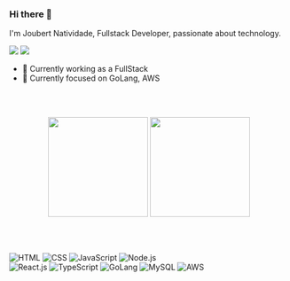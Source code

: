 ### Hi there 👋

I'm Joubert Natividade, Fullstack Developer, passionate about technology.

<div>
  <a href = "mailto:joubert.devba@gmail.com"><img src="https://img.shields.io/badge/-Gmail-%23333?style=for-the-badge&logo=gmail&logoColor=white" target="_blank"></a>
  <a href="https://www.linkedin.com/in/JoubertNatividade" target="_blank">
    <img src="https://img.shields.io/badge/-LinkedIn-%230077B5?style=for-the-badge&logo=linkedin&logoColor=white" target="_blank"/>
  </a> 
</div>

- 🔭 Currently working as a FullStack
- 🌱 Currently focused on GoLang, AWS


<br><br>

 <div align="center">
    <img height="180em" src="https://github-readme-streak-stats.herokuapp.com/?user=JoubertNatividade&theme=dark&hide_border=false" />
    <img height="180em" src="https://github-readme-stats.vercel.app/api/top-langs/?username=JoubertNatividade&layout=compact&theme=dark"/>
  </div>
  
<br><br>

  ![HTML](https://img.shields.io/badge/HTML5-E34F26?style=for-the-badge&logo=html5&logoColor=white)
  ![CSS](https://img.shields.io/badge/CSS3-1572B6?style=for-the-badge&logo=css3&logoColor=white)
  ![JavaScript](https://img.shields.io/badge/JavaScript-F7DF1E?style=for-the-badge&logo=javascript&logoColor=black)
  ![Node.js](https://img.shields.io/badge/Node.js-339933?style=for-the-badge&logo=node.js&logoColor=white)
   <br>
  ![React.js](https://img.shields.io/badge/React.js-61DAFB?style=for-the-badge&logo=react&logoColor=black)
  ![TypeScript](https://img.shields.io/badge/TypeScript-3178C6?style=for-the-badge&logo=typescript&logoColor=white)
  ![GoLang](https://img.shields.io/badge/GoLang-00ADD8?style=for-the-badge&logo=go&logoColor=white)
  ![MySQL](https://img.shields.io/badge/MySQL-4479A1?style=for-the-badge&logo=mysql&logoColor=white)
  ![AWS](https://img.shields.io/badge/AWS-232F3E?style=for-the-badge&logo=amazonaws&logoColor=white)


   <br><br>


<!--
**JoubertNatividade/JoubertNatividade** is a ✨ _special_ ✨ repository because its `README.md` (this file) appears on your GitHub profile.

Here are some ideas to get you started:

- 🔭 I’m currently working on ...
- 🌱 I’m currently learning ...
- 👯 I’m looking to collaborate on ...
- 🤔 I’m looking for help with ...
- 💬 Ask me about ...
- 📫 How to reach me: ...
- 😄 Pronouns: ...
- ⚡ Fun fact: ...
-->
